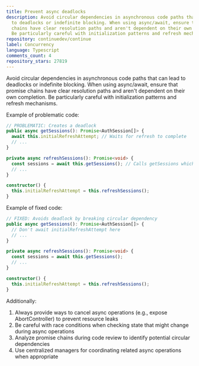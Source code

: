 ```yaml
---
title: Prevent async deadlocks
description: Avoid circular dependencies in asynchronous code paths that can lead
  to deadlocks or indefinite blocking. When using async/await, ensure that promise
  chains have clear resolution paths and aren't dependent on their own completion.
  Be particularly careful with initialization patterns and refresh mechanisms.
repository: continuedev/continue
label: Concurrency
language: Typescript
comments_count: 4
repository_stars: 27819
---
```


Avoid circular dependencies in asynchronous code paths that can lead to deadlocks or indefinite blocking. When using async/await, ensure that promise chains have clear resolution paths and aren't dependent on their own completion. Be particularly careful with initialization patterns and refresh mechanisms.

Example of problematic code:
```typescript
// PROBLEMATIC: Creates a deadlock
public async getSessions(): Promise<AuthSession[]> {
  await this.initialRefreshAttempt; // Waits for refresh to complete
  // ...
}

private async refreshSessions(): Promise<void> {
  const sessions = await this.getSessions(); // Calls getSessions which waits for refreshSessions
  // ...
}

constructor() {
  this.initialRefreshAttempt = this.refreshSessions();
}
```

Example of fixed code:
```typescript
// FIXED: Avoids deadlock by breaking circular dependency
public async getSessions(): Promise<AuthSession[]> {
  // Don't await initialRefreshAttempt here
  // ...
}

private async refreshSessions(): Promise<void> {
  const sessions = await this.getSessions();
  // ...
}

constructor() {
  this.initialRefreshAttempt = this.refreshSessions();
}
```

Additionally:
1. Always provide ways to cancel async operations (e.g., expose AbortController) to prevent resource leaks
2. Be careful with race conditions when checking state that might change during async operations
3. Analyze promise chains during code review to identify potential circular dependencies
4. Use centralized managers for coordinating related async operations when appropriate